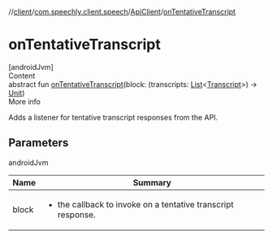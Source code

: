 //[client](../../index.md)/[com.speechly.client.speech](../index.md)/[ApiClient](index.md)/[onTentativeTranscript](on-tentative-transcript.md)



# onTentativeTranscript  
[androidJvm]  
Content  
abstract fun [onTentativeTranscript](on-tentative-transcript.md)(block: (transcripts: [List](https://kotlinlang.org/api/latest/jvm/stdlib/kotlin.collections/-list/index.html)<[Transcript](../../com.speechly.client.slu/-transcript/index.md)>) -> [Unit](https://kotlinlang.org/api/latest/jvm/stdlib/kotlin/-unit/index.html))  
More info  


Adds a listener for tentative transcript responses from the API.



## Parameters  
  
androidJvm  
  
|  Name|  Summary| 
|---|---|
| <a name="com.speechly.client.speech/ApiClient/onTentativeTranscript/#kotlin.Function1[kotlin.collections.List[com.speechly.client.slu.Transcript],kotlin.Unit]/PointingToDeclaration/"></a>block| <a name="com.speechly.client.speech/ApiClient/onTentativeTranscript/#kotlin.Function1[kotlin.collections.List[com.speechly.client.slu.Transcript],kotlin.Unit]/PointingToDeclaration/"></a><ul><li>the callback to invoke on a tentative transcript response.</li></ul>
  
  



